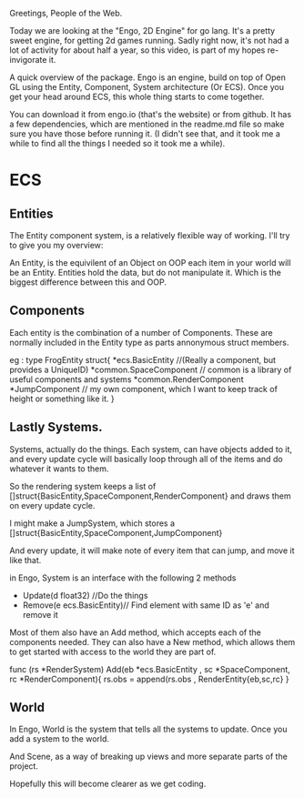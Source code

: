 Greetings, People of the Web.

Today we are looking at the "Engo, 2D Engine" for go lang.  It's a pretty sweet engine, for getting 2d games running. Sadly right now, it's not had a lot of activity for about half a year, so this video, is part of my hopes re-invigorate it.

A quick overview of the package. Engo is an engine, build on top of Open GL using the Entity, Component, System architecture (Or ECS). Once you get your head around ECS, this whole thing starts to come together.

You can download it from engo.io (that's the website) or from github. It has a few dependencies, which are mentioned in the readme.md file so make sure you have those before running it. (I didn't see that, and it took me a while to find all the things I needed so it took me a while).

ECS
====

Entities
---------
The Entity component system, is a relatively flexible way of working. I'll try to give you my overview:

An Entity, is the equivilent of an Object on OOP each item in your world will be an Entity. Entities hold the data, but do not manipulate it. Which is the biggest difference between this and OOP.

Components
----------
Each entity is the combination of a number of Components. These are normally included in the Entity type as parts annonymous struct members.

eg :
    type FrogEntity struct{
        *ecs.BasicEntity //(Really a component, but provides a UniqueID)
        *common.SpaceComponent // common is a library of useful components and systems
        *common.RenderComponent
        *JumpComponent // my own component, which I want to keep track of height or something like it.
    }


Lastly Systems.
-----------

Systems, actually do the things. Each system, can have objects added to it, and every update cycle will basically loop through all of the items and do whatever it wants to them.

So the rendering system keeps a list of []struct{BasicEntity,SpaceComponent,RenderComponent} and draws them on every update cycle.

I might make a JumpSystem, which stores a []struct{BasicEntity,SpaceComponent,JumpComponent}

And every update, it will make note of every item that can jump, and move it like that.

in Engo, System is an interface with the following 2 methods 
*   Update(d float32) //Do the things
*   Remove(e ecs.BasicEntity)// Find element with same ID as 'e' and remove it

Most of them also have an Add method, which accepts each of the components needed. 
They can also have a New method, which allows them to get started with access to the world they are part of.

func (rs *RenderSystem) Add(eb *ecs.BasicEntity , sc *SpaceComponent, rc *RenderComponent){
    rs.obs = append(rs.obs , RenderEntity{eb,sc,rc}
}

World
-----

In Engo, World is the system that tells all the systems to update. Once you add a system to the world.

And Scene, as a way of breaking up views and more separate parts of the project.

Hopefully this will become clearer as we get coding.








